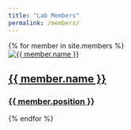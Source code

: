 ```yaml
---
title: "Lab Members"
permalink: /members/
---
```


<div class="members-list">
  {% for member in site.members %}
    <div class="member-item">
      <a href="{{ member.url }}">
        <img src="{{ member.photo }}" alt="{{ member.name }}" class="member-photo">
        <h2>{{ member.name }}</h2>
        <h3>{{ member.position }}</h3>
      </a>
    </div>
  {% endfor %}
</div>
